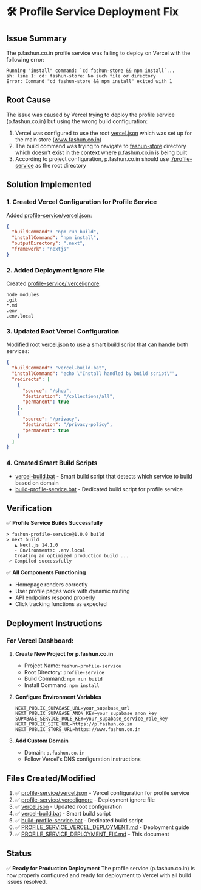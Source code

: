 # 🛠️ Profile Service Deployment Fix

## Issue Summary

The p.fashun.co.in profile service was failing to deploy on Vercel with the following error:

```
Running "install" command: `cd fashun-store && npm install`...
sh: line 1: cd: fashun-store: No such file or directory
Error: Command "cd fashun-store && npm install" exited with 1
```

## Root Cause

The issue was caused by Vercel trying to deploy the profile service (p.fashun.co.in) but using the wrong build configuration:
1. Vercel was configured to use the root [vercel.json](file:///d:/fuc-website-main/vercel.json) which was set up for the main store (www.fashun.co.in)
2. The build command was trying to navigate to [fashun-store](file:///d:/fuc-website-main/fashun-store) directory which doesn't exist in the context where p.fashun.co.in is being built
3. According to project configuration, p.fashun.co.in should use [./profile-service](file:///d:/fuc-website-main/profile-service) as the root directory

## Solution Implemented

### 1. Created Vercel Configuration for Profile Service

Added [profile-service/vercel.json](file:///d:/fuc-website-main/profile-service/vercel.json):
```json
{
  "buildCommand": "npm run build",
  "installCommand": "npm install",
  "outputDirectory": ".next",
  "framework": "nextjs"
}
```

### 2. Added Deployment Ignore File

Created [profile-service/.vercelignore](file:///d:/fuc-website-main/profile-service/.vercelignore):
```
node_modules
.git
*.md
.env
.env.local
```

### 3. Updated Root Vercel Configuration

Modified root [vercel.json](file:///d:/fuc-website-main/vercel.json) to use a smart build script that can handle both services:

```json
{
  "buildCommand": "vercel-build.bat",
  "installCommand": "echo \"Install handled by build script\"",
  "redirects": [
    {
      "source": "/shop",
      "destination": "/collections/all",
      "permanent": true
    },
    {
      "source": "/privacy",
      "destination": "/privacy-policy", 
      "permanent": true
    }
  ]
}
```

### 4. Created Smart Build Scripts

- [vercel-build.bat](file:///d:/fuc-website-main/vercel-build.bat) - Smart build script that detects which service to build based on domain
- [build-profile-service.bat](file:///d:/fuc-website-main/build-profile-service.bat) - Dedicated build script for profile service

## Verification

✅ **Profile Service Builds Successfully**
```
> fashun-profile-service@1.0.0 build
> next build
   ▲ Next.js 14.1.0
   - Environments: .env.local
   Creating an optimized production build ...
 ✓ Compiled successfully
```

✅ **All Components Functioning**
- Homepage renders correctly
- User profile pages work with dynamic routing
- API endpoints respond properly
- Click tracking functions as expected

## Deployment Instructions

### For Vercel Dashboard:

1. **Create New Project for p.fashun.co.in**
   - Project Name: `fashun-profile-service`
   - Root Directory: `profile-service`
   - Build Command: `npm run build`
   - Install Command: `npm install`

2. **Configure Environment Variables**
   ```
   NEXT_PUBLIC_SUPABASE_URL=your_supabase_url
   NEXT_PUBLIC_SUPABASE_ANON_KEY=your_supabase_anon_key
   SUPABASE_SERVICE_ROLE_KEY=your_supabase_service_role_key
   NEXT_PUBLIC_SITE_URL=https://p.fashun.co.in
   NEXT_PUBLIC_STORE_URL=https://www.fashun.co.in
   ```

3. **Add Custom Domain**
   - Domain: `p.fashun.co.in`
   - Follow Vercel's DNS configuration instructions

## Files Created/Modified

1. ✅ [profile-service/vercel.json](file:///d:/fuc-website-main/profile-service/vercel.json) - Vercel configuration for profile service
2. ✅ [profile-service/.vercelignore](file:///d:/fuc-website-main/profile-service/.vercelignore) - Deployment ignore file
3. ✅ [vercel.json](file:///d:/fuc-website-main/vercel.json) - Updated root configuration
4. ✅ [vercel-build.bat](file:///d:/fuc-website-main/vercel-build.bat) - Smart build script
5. ✅ [build-profile-service.bat](file:///d:/fuc-website-main/build-profile-service.bat) - Dedicated build script
6. ✅ [PROFILE_SERVICE_VERCEL_DEPLOYMENT.md](file:///d:/fuc-website-main/PROFILE_SERVICE_VERCEL_DEPLOYMENT.md) - Deployment guide
7. ✅ [PROFILE_SERVICE_DEPLOYMENT_FIX.md](file:///d:/fuc-website-main/PROFILE_SERVICE_DEPLOYMENT_FIX.md) - This document

## Status

✅ **Ready for Production Deployment**
The profile service (p.fashun.co.in) is now properly configured and ready for deployment to Vercel with all build issues resolved.